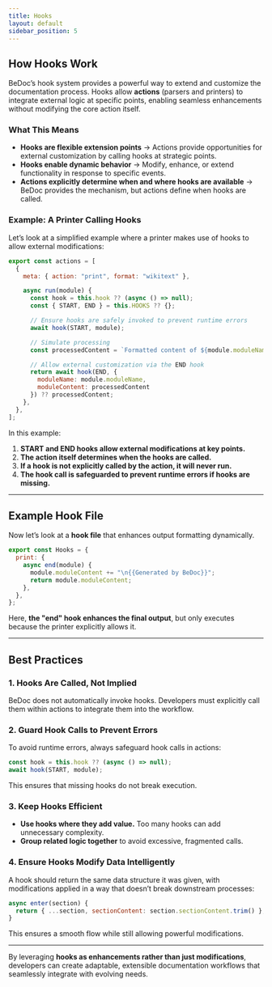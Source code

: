 ```yaml
---
title: Hooks
layout: default
sidebar_position: 5
---
```


## **How Hooks Work**

BeDoc’s hook system provides a powerful way to extend and customize the
documentation process. Hooks allow **actions** (parsers and printers) to
integrate external logic at specific points, enabling seamless enhancements
without modifying the core action itself.

### **What This Means**

- **Hooks are flexible extension points** → Actions provide opportunities for
  external customization by calling hooks at strategic points.
- **Hooks enable dynamic behavior** → Modify, enhance, or extend functionality
  in response to specific events.
- **Actions explicitly determine when and where hooks are available** → BeDoc
  provides the mechanism, but actions define when hooks are called.

### **Example: A Printer Calling Hooks**

Let’s look at a simplified example where a printer makes use of hooks to allow
external modifications:

```js
export const actions = [
  {
    meta: { action: "print", format: "wikitext" },

    async run(module) {
      const hook = this.hook ?? (async () => null);
      const { START, END } = this.HOOKS ?? {};

      // Ensure hooks are safely invoked to prevent runtime errors
      await hook(START, module);

      // Simulate processing
      const processedContent = `Formatted content of ${module.moduleName}`;

      // Allow external customization via the END hook
      return await hook(END, {
        moduleName: module.moduleName,
        moduleContent: processedContent
      }) ?? processedContent;
    },
  },
];
```

In this example:

1. **START and END hooks allow external modifications at key points.**
2. **The action itself determines when the hooks are called.**
3. **If a hook is not explicitly called by the action, it will never run.**
4. **The hook call is safeguarded to prevent runtime errors if hooks are
   missing.**

---

## **Example Hook File**

Now let’s look at a **hook file** that enhances output formatting dynamically.

```js
export const Hooks = {
  print: {
    async end(module) {
      module.moduleContent += "\n{{Generated by BeDoc}}";
      return module.moduleContent;
    },
  },
};
```

Here, **the "end" hook enhances the final output**, but only executes because
the printer explicitly allows it.

---

## **Best Practices**

### 1. **Hooks Are Called, Not Implied**

BeDoc does not automatically invoke hooks. Developers must explicitly call them
within actions to integrate them into the workflow.

### 2. **Guard Hook Calls to Prevent Errors**

To avoid runtime errors, always safeguard hook calls in actions:

```js
const hook = this.hook ?? (async () => null);
await hook(START, module);
```
This ensures that missing hooks do not break execution.

### 3. **Keep Hooks Efficient**

- **Use hooks where they add value.** Too many hooks can add unnecessary
  complexity.
- **Group related logic together** to avoid excessive, fragmented calls.

### 4. **Ensure Hooks Modify Data Intelligently**

A hook should return the same data structure it was given, with modifications
applied in a way that doesn’t break downstream processes:

```js
async enter(section) {
  return { ...section, sectionContent: section.sectionContent.trim() };
}
```

This ensures a smooth flow while still allowing powerful modifications.

---

By leveraging **hooks as enhancements rather than just modifications**,
developers can create adaptable, extensible documentation workflows that
seamlessly integrate with evolving needs.
